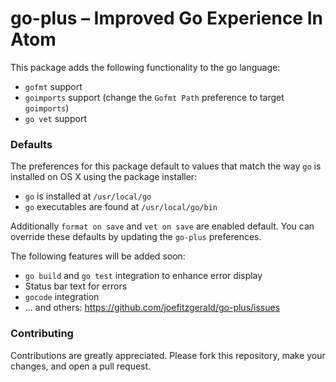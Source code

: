 # go-plus – Improved Go Experience In Atom

This package adds the following functionality to the go language:

* `gofmt` support
* `goimports` support (change the `Gofmt Path` preference to target `goimports`)
* `go vet` support

### Defaults

The preferences for this package default to values that match the way `go` is
installed on OS X using the package installer:

* `go` is installed at `/usr/local/go`
* `go` executables are found at `/usr/local/go/bin`

Additionally `format on save` and `vet on save` are enabled default. You can
override these defaults by updating the `go-plus` preferences.

The following features will be added soon:

* `go build` and `go test` integration to enhance error display
* Status bar text for errors
* `gocode` integration
* ... and others: https://github.com/joefitzgerald/go-plus/issues

### Contributing

Contributions are greatly appreciated. Please fork this repository, make your
changes, and open a pull request.
